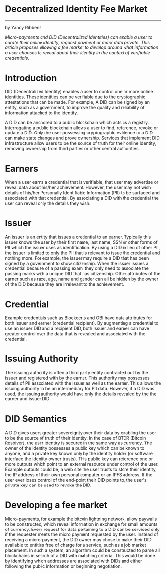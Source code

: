 # Decentralized Identity Fee Market
---
by Yancy Ribbens

*Micro-payments and DID (Decentralized Identities) can enable a user to
curate their online identity, request payment or mark data private. This
article proposes allowing a fee market to develop around what
information a user chooses to reveal about their identity in the context
of verifiable credentials.*

Introduction
============

DID (Decentralized Identity) enables a user to control one or more online
identities. These identities can be verifiable due to the cryptographic
attestations that can be made. For example, A DID can be signed by an
entity, such as a government, to improve the quality and reliability of
information attached to the identity.

A DID can be anchored to a public blockchain which acts as a registry.
Interrogating a public blockchain allows a user to find, reference,
revoke or update a DID. Only the user possessing cryptographic evidence
to a DID can make state changes and prove ownership. Services that
implement DID infrastructure allow users to be the source of truth for
their online identity, removing ownership from third parties or other
central authorities.

Earners
=======

When a user earns a credential that is verifiable, that user may
advertise or reveal data about his/her achievement. However, the user
may not wish details of his/her Personally Identifiable Information
(PII) to be surfaced and associated with that credential. By associating
a DID with the credential the user can reveal only the details they
wish.

Issuer
======

An issuer is an entity that issues a credential to an earner. Typically
this issuer knows the user by their first name, last name, SSN or other
forms of PII which the issuer uses as identification. By using a DID in
lieu of other PII, the issuer is limited to only the PII that is
relevant to issue the credential and nothing more. For example, the
issuer may require a DID that has been signed by a government to show
citizenship. When the issuer issues a credential because of a passing
exam, they only need to associate the passing marks with a unique DID
that has citizenship. Other attributes of the earner such as race, age,
name and gender can all be hidden by the owner of the DID because they
are irrelevant to the achievement.

Credential
==========

Example credentials such as Blockcerts and OBI have data attributes for both issuer and earner
(credential recipient). By augmenting a credential to use an issuer DID
and a recipient DID, both issuer and earner can have greater control
over the data that is revealed and associated with the 
credential.

Issuing Authority
=================

The issuing authority is often a third party entity contracted out by
the issuer and registered with by the earner. This authority may
possesses details of PII associated with the issuer as well as the
earner. This allows the issuing authority to be an intermediary for PII
data. However, if a DID was used, the issuing authority would have only
the details revealed by the the earner and issuer DID.

DID Semantics
=============

A DID gives users greater sovereignty over their data by enabling the
user to be the source of truth of their identity. In the case of BTCR
(Bitcoin Resolver), the user identity is secured in the same way as
currency. The owner of the identity possesses a public key which can be
known to anyone, and a private key known only by the identity holder (or
software interface the identity owner trusts). This public key can
reference one or more outputs which point to an external resource under
control of the user. Example outputs could be, a web site the user
trusts to store their identity, the IP address of their own personal
computer or an IPFS address. If the user ever loses control of the
end-point their DID points to, the user's private key can be used to
revoke the DID.

Developing a fee market
=======================

Micro-payments, for example the bitcoin lightning network, allow
paywalls to be constructed, which reveal information in exchange for
small amounts of currency. Every request for data pertaining to a DID
can be serviced only if the requester meets the micro payment requested
by the user. Instead of receiving a micro-payment, the DID owner may
chose to make their DID available to entities free of charge for a
service, such as a job market placement. In such a system, an algorithm
could be constructed to parse all blockchains in search of a DID with
matching criteria. This would be done by identifying which addresses are
associated with DIDs and either following the public information or
beginning negotiation.
